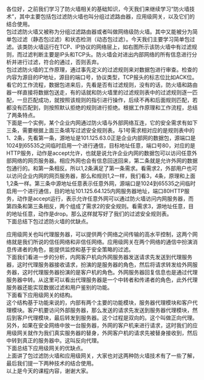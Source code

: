 各位好，之前我们学习了防火墙相关的基础知识，今天我们来继续学习“防火墙技术”，其中主要包括包过滤防火墙也叫分组过滤路由器，应用级网关，以及它们的结合使用。  
包过滤防火墙又被称为分组过滤路由器或者叫做网络级防火墙。其中又能被分为简单包过滤（静态包过滤）和状态检测（动态包过滤）。今天我们主要学习简单包过滤。该类防火墙运行在TCP、IP协议的网络层上，如右图所示该防火墙中有过滤规则，而过滤判断主要是IP头和TCP头。防火墙会对进出内部网络的所有信息进行分析并进行过滤，符合的通过，否则丢弃。  
包过滤防火墙的工作原理，通过事先定义的过滤规则来对数据包进行审查。检查的内容为源目的IP地址，源目的端口号，协议类型，TCP报头的标志位比如ACK位。  
看它的工作流程，数据包进来后，先看是否有过滤规则，没有的话，防火墙和路由器一样直接将数据包送走，有的话就和防火墙里的过滤规则表中的过滤规则逐一匹配，一旦匹配成功，就按照该规则的指引进行操作，后续不再和后面规则匹配，若都没有匹配到，则按照默认拒绝的规则进行拒绝。根据工作原理和工作流程，总结了两条特点。  
下面是一个实例，某个企业内网通过防火墙与外部网络互连，它的安全需求有如下三条，需要根据上面三条填写过滤安全规则表。与1号需求相对应的是规则表中的1、2条，先看第一条，源地址是101.125.63.0正是企业内部网的数据包，源端口是1024到65535之间临时启用一个进行通信，目标地址任意，端口号80，对应的是HTTP服务，动作是accept允许，也就是说允许企业内网的数据包可以访问任意外部网络的网页服务器。相应外网也会有信息回送回来，第二条就是允许外网的数据包通行的。和第一条相反。所以1,2条满足了第一条需求。看需求2，外部用户也可以访问企业内网的网页服务器，那么和规则1,2一样，我们看3，4条，原理和上面1,2条一样。第三条中源地址任意表示任意外网，源端口是1024到65535之间临时启用一个进行通信，目的地址101.125.64.125内网服务器地址，端口80HTTP服务，动作是accept运行，表示允许任意外网可以通过防火墙访问内网服务器，而第四条和第三条相反，两个组成了需求2的安全规则。看需求3，源地址任意，目的地址任意，动作是drop。那么这样就写好了我们的过滤安全规则表。  
下面总结下包过滤防火墙的优缺点。  

应用级网关也叫代理服务器，可以提供两个网络之间传输的高水平控制，这两个网络就是我们所说的信任网络和非信任网络。应用级网关在两个网络的通信中扮演消息传递者的角色，能提供监控和基于安全策略的过滤。  
下面我们看进一步的分析，内网客户机向外网服务器发送请求先发送到代理服务器，这时代理服务器接收请求，扮演的是服务器的角色，然后将请求转发给外网服务器，这时代理服务器扮演的是客户机的角色。外网服务器回复信息也是通过代理服务器中转。从这里可以看出代理服务器是一个中转者和传递者的角色，此外代理服务器还能实现数据过滤和用户鉴别的功能。  
下面看下应用级网关的结构。  
这个结构基于功能来说的，内部有两个主要的功能模块，服务器代理模块和客户代理模块。客户机要访问外部服务器，那么发送的请求先发送到服务器代理模块，然后到客户代理模块，最后转发到服务器。这个过程是双向的。这个叫做正向代理。另外，如果在安全网络中放一台服务器，外网的客户机来进行请求，这时我们的应用级网关就作为我们真实服务器的替身，外网客户机的请求先被替身接收到，然后中转到真正的服务器中。这叫反向代理。  
下面总结下应用级网关的优缺点。  
上面讲了包过滤防火墙和应用级网关，大家也对这两种防火墙技术有了一些了解，最后我们提一下两种技术的结合使用。  
以上是今天的课程内容，谢谢大家。  